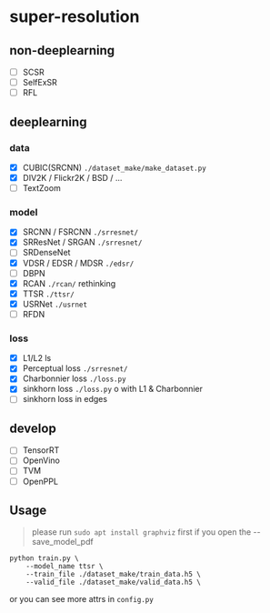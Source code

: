 # super-resolution

## non-deeplearning

- [ ] SCSR
- [ ] SelfExSR
- [ ] RFL

## deeplearning

### data

- [x] CUBIC(SRCNN) `./dataset_make/make_dataset.py`
- [x] DIV2K / Flickr2K / BSD / ... 
- [ ] TextZoom

### model

- [x] SRCNN / FSRCNN  `./srresnet/`
- [x] SRResNet / SRGAN `./srresnet/`
- [ ] SRDenseNet
- [x] VDSR / EDSR / MDSR `./edsr/`
- [ ] DBPN
- [x] RCAN `./rcan/`  rethinking
- [x] TTSR `./ttsr/`  
- [x] USRNet `./usrnet`
- [ ] RFDN

### loss

- [x] L1/L2 ls
- [x] Perceptual loss `./srresnet/`
- [x] Charbonnier loss `./loss.py`
- [x] sinkhorn loss `./loss.py` o with L1 & Charbonnier
- [ ] sinkhorn loss in edges

## develop

- [ ] TensorRT
- [ ] OpenVino
- [ ] TVM
- [ ] OpenPPL

## Usage

> please run `sudo apt install graphviz` first if you open the --save_model_pdf

```
python train.py \
    --model_name ttsr \
    --train_file ./dataset_make/train_data.h5 \
    --valid_file ./dataset_make/valid_data.h5 \
```

or you can see more attrs in `config.py`
